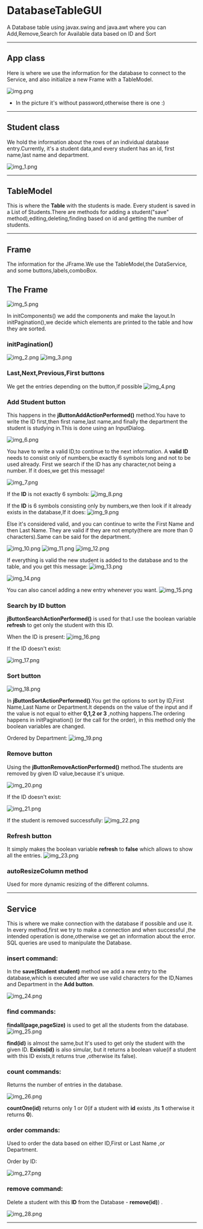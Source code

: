 # DatabaseTableGUI
A Database table using javax.swing and java.awt where you can Add,Remove,Search for Available data based on ID and Sort 

---
## App class
Here is where we use the information for the database to connect to the Service,
and also initialize  a new Frame with a TableModel.

![img.png](img.png)
* In the picture it's without password,otherwise there is one :)

---
## Student class

We hold the information about the rows of an individual database
entry.Currently, it's a student data,and every student has an id,
first name,last name and department.

![img_1.png](img_1.png)

---

## TableModel 

This is where the **Table** with the students is made.
Every student is saved in a List of Students.There are methods
for adding a student("save" method),editing,deleting,finding based on 
id and getting the number of students.

---
## Frame

The information for the JFrame.We use the TableModel,the DataService,
and some buttons,labels,comboBox. 

## The Frame

![img_5.png](img_5.png)

In initComponents() we add the components and make the layout.In
initPagination(),we decide which elements are printed to the 
table and how they are sorted.

### initPagination()
![img_2.png](img_2.png)
![img_3.png](img_3.png)

### Last,Next,Previous,First buttons

We get the entries depending on the button,if possible
![img_4.png](img_4.png)

### Add Student button

This happens in the **jButtonAddActionPerformed()** method.You have to write
the ID first,then first name,last name,and finally the department the student is
studying in.This is done using an InputDialog.

![img_6.png](img_6.png)

You have to write a valid ID,to continue to the next information.
A **valid ID** needs to consist only of numbers,be exactly 6 symbols long and not 
to be used already. First we search if the ID has any character,not being a number.
If it does,we get this message!

![img_7.png](img_7.png)

If the **ID** is not exactly 6 symbols:
![img_8.png](img_8.png)

If the **ID** is 6 symbols consisting only by numbers,we then 
look if it already exists in the database,If it does:
![img_9.png](img_9.png)

Else it's considered valid, and you can continue to write the First Name and then Last Name.
They are valid if they are not empty(there are more than 0 characters).Same can
be said for the department.

![img_10.png](img_10.png)
![img_11.png](img_11.png)
![img_12.png](img_12.png)

If everything is valid the new student is added to the database and to
the table, and you get this message:
![img_13.png](img_13.png)

![img_14.png](img_14.png)

You can also cancel adding a new entry whenever you want.
![img_15.png](img_15.png)

### Search by ID button

**jButtonSearchActionPerformed()** is used for that.I use the boolean
variable **refresh** to get only the student with this ID.

When the ID is present:
![img_16.png](img_16.png)

If the ID doesn't exist:

![img_17.png](img_17.png)

### Sort button

![img_18.png](img_18.png)

In **jButtonSortActionPerformed()**.You get the options to sort by ID,First Name,Last Name or Department.It depends on the value 
of the input and if the value is not equal to either **0,1,2 or 3** ,nothing happens.The ordering
happens in initPagination() (or the call for the order), in this method only the boolean variables are changed.

Ordered by Department:
![img_19.png](img_19.png)

### Remove button

Using the **jButtonRemoveActionPerformed()** method.The students
are removed by given ID value,because it's unique.

![img_20.png](img_20.png)

If the ID doesn't exist:

![img_21.png](img_21.png)

If the student is removed successfully:
![img_22.png](img_22.png)


### Refresh button
It simply makes the boolean variable **refresh** to **false** which 
allows to show all the entries.
![img_23.png](img_23.png)

### autoResizeColumn method

Used for more dynamic resizing of the different columns.

---
## Service

This is where we make connection with the database if possible and use it.
In every method,first we try to make a connection and when successful ,the
intended operation is done,otherwise we get an information about the error.
SQL queries are used to manipulate the Database.

### insert command:
In the **save(Student student)** method we add a new entry to the database,which is executed 
after we use valid characters for the ID,Names and Department in the **Add button**.

![img_24.png](img_24.png)

### find commands:

**findall(page,pageSize)** is used to get all the students from the database.
![img_25.png](img_25.png)

**find(id)** is almost the same,but 
It's used to get only the student with the given ID. **Exists(id)** is also simular,
but it returns a boolean value(if a student with this ID exists,it returns true ,otherwise
its false).

### count commands:
Returns the number of entries in the database.

![img_26.png](img_26.png)

**countOne(id)** returns only 1 or 0(if a student with **id** exists ,its **1** otherwise it returns **0**).

### order commands:
Used to order the data based on either ID,First or Last Name ,or Department.

Order by ID:

![img_27.png](img_27.png)

### remove command:
Delete a student with this **ID** from the Database - **remove(id)**) .

![img_28.png](img_28.png)

---



